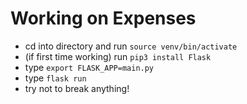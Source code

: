 # Working on Expenses
- cd into directory and run `source venv/bin/activate`
- (if first time working) run `pip3 install Flask`
- type `export FLASK_APP=main.py`
- type `flask run`
- try not to break anything!